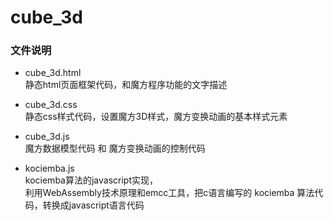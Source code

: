 # cube_3d

### 文件说明

* cube_3d.html <br>
静态html页面框架代码，和魔方程序功能的文字描述

* cube_3d.css <br>
静态css样式代码，设置魔方3D样式，魔方变换动画的基本样式元素

* cube_3d.js <br>
魔方数据模型代码 和 魔方变换动画的控制代码

* kociemba.js <br>
kociemba算法的javascript实现， <br>
利用WebAssembly技术原理和emcc工具，把c语言编写的 kociemba 算法代码，转换成javascript语言代码
